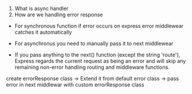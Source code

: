1. What is async handler
2. How are we handling error response
- For synchronous function if error occurs on express error middlewear catches it automatically
- For asynchronus you need to manually pass it to next middlewear

- If you pass anything to the next() function (except the string 'route'), Express regards the current request as being an error and will skip any remaining non-error handling routing and middleware functions.

create errorResponse class -> Extend it from default error class -> pass error in next middlewar with custom errorResponse class